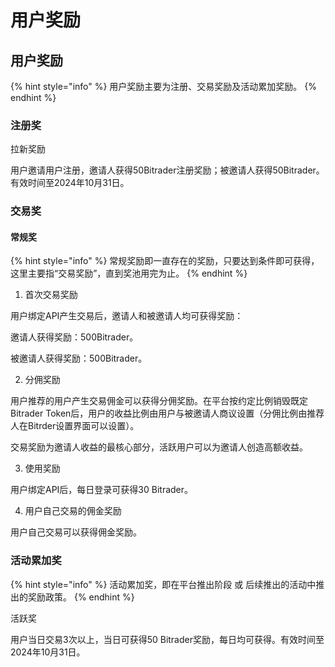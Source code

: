 # 用户奖励

## 用户奖励

{% hint style="info" %}
用户奖励主要为注册、交易奖励及活动累加奖励。
{% endhint %}

### 注册奖

拉新奖励

用户邀请用户注册，邀请人获得50Bitrader注册奖励；被邀请人获得50Bitrader。有效时间至2024年10月31日。

### 交易奖

#### 常规奖

{% hint style="info" %}
常规奖励即一直存在的奖励，只要达到条件即可获得，这里主要指“交易奖励”，直到奖池用完为止。
{% endhint %}

1. 首次交易奖励

用户绑定API产生交易后，邀请人和被邀请人均可获得奖励：

邀请人获得奖励：500Bitrader。

被邀请人获得奖励：500Bitrader。

2. 分佣奖励

用户推荐的用户产生交易佣金可以获得分佣奖励。在平台按约定比例销毁既定Bitrader Token后，用户的收益比例由用户与被邀请人商议设置（分佣比例由推荐人在Bitrder设置界面可以设置）。

交易奖励为邀请人收益的最核心部分，活跃用户可以为邀请人创造高额收益。

3. 使用奖励

用户绑定API后，每日登录可获得30 Bitrader。

4. 用户自己交易的佣金奖励

用户自己交易可以获得佣金奖励。

### 活动累加奖

{% hint style="info" %}
活动累加奖，即在平台推出阶段 或 后续推出的活动中推出的奖励政策。
{% endhint %}

活跃奖

用户当日交易3次以上，当日可获得50 Bitrader奖励，每日均可获得。有效时间至2024年10月31日。





